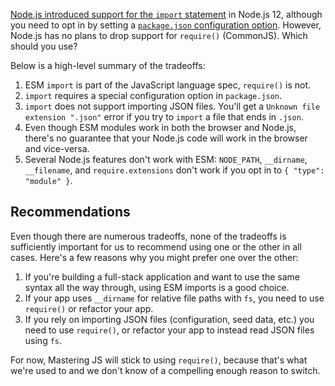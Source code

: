 [Node.js introduced support for the `import` statement](https://thecodebarbarian.com/nodejs-12-imports) in Node.js 12, although you need to opt in by setting a [`package.json` configuration option](https://nodejs.org/api/esm.html#esm_package_json_type_field).
However, Node.js has no plans to drop support for `require()` (CommonJS). Which should
you use?

Below is a high-level summary of the tradeoffs:

1. ESM `import` is part of the JavaScript language spec, `require()` is not.
2. `import` requires a special configuration option in `package.json`.
3. `import` does not support importing JSON files. You'll get a `Unknown file extension ".json"` error if you try to `import` a file that ends in `.json`.
4. Even though ESM modules work in both the browser and Node.js, there's no guarantee that your Node.js code will work in the browser and vice-versa.
5. Several Node.js features don't work with ESM: `NODE_PATH`, `__dirname`, `__filename`, and `require.extensions` don't work if you opt in to `{ "type": "module" }`.

Recommendations
--------------

Even though there are numerous tradeoffs, none of the tradeoffs is sufficiently important
for us to recommend using one or the other in all cases. Here's a few reasons why you
might prefer one over the other:

1. If you're building a full-stack application and want to use the same syntax all the way through, using ESM imports is a good choice.
2. If your app uses `__dirname` for relative file paths with `fs`, you need to use `require()` or refactor your app.
3. If you rely on importing JSON files (configuration, seed data, etc.) you need to use `require()`, or refactor your app to instead read JSON files using `fs`.

For now, Mastering JS will stick to using `require()`, because that's what we're used to and we don't know of a compelling enough reason to switch.